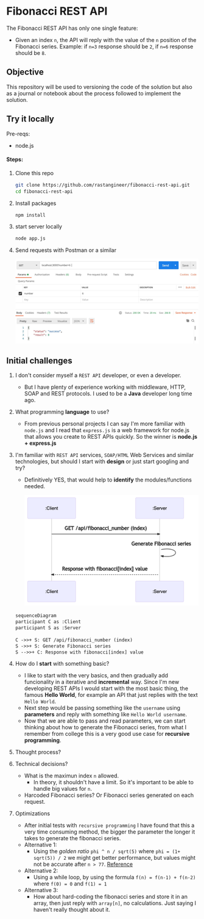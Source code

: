 # Fibonacci REST API

The Fibonacci REST API has only one single feature:

- Given an index `n`, the API will reply with the value of the `n` position of the Fibonacci series. Example: if `n=3` response should be `2`, if `n=6` response should be `8`.

## Objective

This repository will be used to versioning the code of the solution but also as a journal or notebook about the process followed to implement the solution.

## Try it locally

Pre-reqs:

- node.js

#### Steps:

1. Clone this repo

   ```bash
   git clone https://github.com/rastangineer/fibonacci-rest-api.git
   cd fibonacci-rest-api
   ```

2. Install packages

   ```bash
   npm install
   ```

3. start server locally

   ```bash
   node app.js
   ```

4. Send requests with Postman or a similar

   ![postman](images/postman.png)

## Initial challenges

1. I don't consider myself a `REST API` developer, or even a developer.
   - But I have plenty of experience working with middleware, HTTP, SOAP and REST protocols. I used to be a **Java** developer long time ago.
2. What programming **language** to use?
   - From previous personal projects I can say I'm more familiar with `node.js` and I read that `express.js` is a web framework for node.js that allows you create to REST APIs quickly. So the winner is **node.js + express.js**
3. I'm familiar with `REST API` services, `SOAP/HTML` Web Services and similar technologies, but should I start with **design** or just start googling and try?

   - Definitively YES, that would help to **identify** the modules/functions needed.

     ![diagram](images/diagram.png)

   ```mermaid
   sequenceDiagram
   participant C as :Client
   participant S as :Server
   
   C ->>+ S: GET /api/fibonacci_number (index)
   S ->>+ S: Generate Fibonacci series
   S -->>+ C: Response with fibonacci[index] value
   ```

4. How do I **start** with something basic?
   - I like to start with the very basics, and then gradually add funcionality in a iterative and **incremental** way. Since I'm new developing REST APIs I would start with the most basic thing, the famous **Hello World**, for example an API that just replies with the text `Hello World`.
   - Next step would be passing something like the `username` using **parameters** and reply with something like `Hello World username`.
   - Now that we are able to pass and read parameters, we can start thinking about how to generate the Fibonacci series, from what I remember from college this is a very good use case for **recursive programming**.
5. Thought process?
6. Technical decisions?
   - What is the maximun index `n` allowed.
     - In theory, it shouldn't have a limit. So it's important to be able to handle big values for `n`.
   - Harcoded Fibonacci series? Or Fibonacci series generated on each request.
7. Optimizations
   - After initial tests with `recursive programming` I have found that this a very time consuming method, the bigger the parameter the longer it takes to generate the fibonacci series.
   - Alternative 1:
     - Using the _golden ratio_ `phi ^ n / sqrt(5)` where `phi = (1+ sqrt(5)) / 2` we might get better performance, but values might not be accurate after `n > 77`. [Reference](https://stackoverflow.com/a/42952842)
   - Alternative 2:
     - Using a while loop, by using the formula `f(n) = f(n-1) + f(n-2)` where `f(0) = 0` and `f(1) = 1`
   - Alternative 3:
     - How about hard-coding the fibonacci series and store it in an array, then just reply with `array[n]`, no calculations. Just saying I haven't really thought about it.
